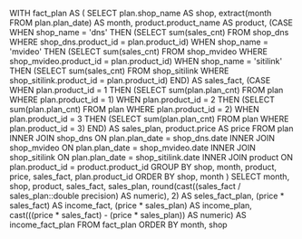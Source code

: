 WITH fact_plan AS (
    SELECT
        plan.shop_name AS shop,
        extract(month FROM plan.plan_date) AS month,
        product.product_name AS product,
        (CASE
            WHEN shop_name = 'dns' THEN (SELECT sum(sales_cnt) FROM shop_dns WHERE shop_dns.product_id = plan.product_id)
            WHEN shop_name = 'mvideo' THEN (SELECT sum(sales_cnt) FROM shop_mvideo WHERE shop_mvideo.product_id = plan.product_id)
            WHEN shop_name = 'sitilink' THEN (SELECT sum(sales_cnt) FROM shop_sitilink WHERE shop_sitilink.product_id = plan.product_id)
        END)  AS sales_fact,
        (CASE
            WHEN plan.product_id = 1 THEN (SELECT sum(plan.plan_cnt) FROM plan WHERE plan.product_id = 1)
            WHEN plan.product_id = 2 THEN (SELECT sum(plan.plan_cnt) FROM plan WHERE plan.product_id = 2)
            WHEN plan.product_id = 3 THEN (SELECT sum(plan.plan_cnt) FROM plan WHERE plan.product_id = 3)
        END) AS sales_plan,
        product.price AS price
    FROM plan
        INNER JOIN shop_dns ON plan.plan_date = shop_dns.date
        INNER JOIN shop_mvideo ON plan.plan_date = shop_mvideo.date
        INNER JOIN shop_sitilink ON plan.plan_date = shop_sitilink.date
        INNER JOIN product ON plan.product_id = product.product_id
    GROUP BY shop, month, product, price, sales_fact, plan.product_id
    ORDER BY shop, month
)
SELECT
    month,
    shop,
    product,
    sales_fact,
    sales_plan,
    round(cast((sales_fact / sales_plan::double precision) AS numeric), 2) AS seles_fact_plan,
    (price * sales_fact) AS income_fact,
    (price * sales_plan) AS income_plan,
    cast(((price * sales_fact) - (price * sales_plan)) AS numeric) AS income_fact_plan
FROM fact_plan
ORDER BY month, shop





